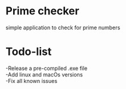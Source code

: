 # Prime checker
simple application to check for prime numbers

# Todo-list
-Release a pre-compiled .exe file <br/>
-Add linux and macOs versions <br/>
-Fix all known issues
